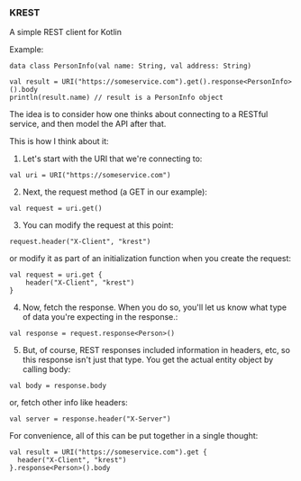 ### KREST
A simple REST client for Kotlin

Example:

```
data class PersonInfo(val name: String, val address: String)

val result = URI("https://someservice.com").get().response<PersonInfo>().body
println(result.name) // result is a PersonInfo object
```

The idea is to consider how one thinks about connecting to a RESTful service, and then model the API after that.

This is how I think about it:

1. Let's start with the URI that we're connecting to:

```
val uri = URI("https://someservice.com")
```

2. Next, the request method (a GET in our example):

```
val request = uri.get()
```

3. You can modify the request at this point:

```
request.header("X-Client", "krest")
```

or modify it as part of an initialization function when you create the request:

```
val request = uri.get {
    header("X-Client", "krest")
}
```

4. Now, fetch the response. When you do so, you'll let us know what type of data you're expecting in the response.:

```
val response = request.response<Person>()
```

5. But, of course, REST responses included information in headers, etc, so this response isn't just that type. You
get the actual entity object by calling body:

```
val body = response.body
```

or, fetch other info like headers:

```
val server = response.header("X-Server")
```

For convenience, all of this can be put together in a single thought:

```
val result = URI("https://someservice.com").get {
  header("X-Client", "krest")
}.response<Person>().body
```
